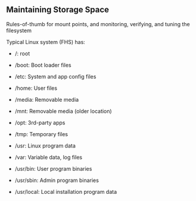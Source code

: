 ## Maintaining Storage Space
Rules-of-thumb for mount points, and monitoring, verifying, and tuning the filesystem

Typical Linux system (FHS) has:
- /: root
- /boot: Boot loader files
- /etc: System and app config files
- /home: User files
- /media: Removable media
- /mnt: Removable media (older location)
- /opt: 3rd-party apps
- /tmp: Temporary files
- /usr: Linux program data
- /var: Variable data, log files

- /usr/bin: User program binaries
- /usr/sbin: Admin program binaries
- /usr/local: Local installation program data
